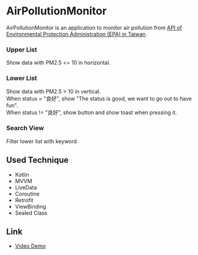 # AirPollutionMonitor

AirPollutionMonitor is an application to monitor air pollution from [API of Environmental Protection Administration (EPA) in Taiwan](https://data.epa.gov.tw/api/v2/aqx_p_432?limit=1000&api_key=cebebe84-e17d-4022-a28f-81097fda5896&sort=ImportDate%20desc&format=json).

### Upper List ###
Show data with PM2.5 <= 10 in horizontal.  
### Lower List ###
Show data with PM2.5 > 10 in vertical.  
When status = "良好", show "The status is good, we want to go out
to have fun".  
When status != "良好", show button and show toast when pressing it.  
### Search View ###
Filter lower list with keyword

## Used Technique ##
- Kotlin
- MVVM
- LiveData
- Coroutine
- Retrofit
- ViewBinding
- Sealed Class

## Link ##
- [Video Demo](https://www.youtube.com/watch?v=LZVLlldTSNM)
